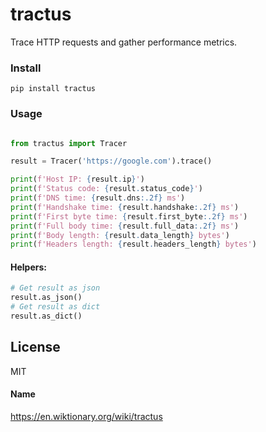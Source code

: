 # tractus

Trace HTTP requests and gather performance metrics.

### Install

```
pip install tractus
```

### Usage

```python

from tractus import Tracer

result = Tracer('https://google.com').trace()

print(f'Host IP: {result.ip}')
print(f'Status code: {result.status_code}')
print(f'DNS time: {result.dns:.2f} ms')
print(f'Handshake time: {result.handshake:.2f} ms')
print(f'First byte time: {result.first_byte:.2f} ms')
print(f'Full body time: {result.full_data:.2f} ms')
print(f'Body length: {result.data_length} bytes')
print(f'Headers length: {result.headers_length} bytes')

```

#### Helpers:
```python
# Get result as json
result.as_json()
# Get result as dict
result.as_dict()
```

License
----
MIT

#### Name
https://en.wiktionary.org/wiki/tractus